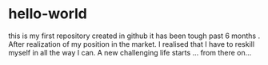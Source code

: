 # hello-world
this is my first repository created in github
it has been tough past 6 months . After realization of my position in the market.
I realised that I have to reskill myself in all the way I can.
A new challenging life starts ... from there on...
